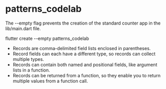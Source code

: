 # patterns_codelab

 The --empty flag prevents the creation of the standard counter app in the lib/main.dart file.

flutter create --empty patterns_codelab

* Records are comma-delimited field lists enclosed in parentheses.
* Record fields can each have a different type, so records can collect multiple types.
* Records can contain both named and positional fields, like argument lists in a function.
* Records can be returned from a function, so they enable you to return multiple values from a function call.